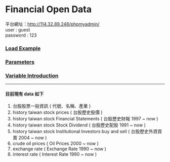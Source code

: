 
# Financial Open Data

平台網址：http://114.32.89.248/phpmyadmin/ <br>
user : guest <br>
password : 123 <br>

### [Load Example](https://github.com/f496328mm/FinancialMining/blob/master/OpenData/Example.md)<br>
### [Parameters](https://github.com/f496328mm/FinancialMining/blob/master/OpenData/Parameters.md)<br>
### [Variable Introduction](https://github.com/f496328mm/FinancialMining/blob/master/OpenData/VariableIntroduction.md)

------------------------------------------------------------
#### 目前現有 data 如下

1. 台股股票一般資訊 ( 代號、名稱、產業 ) <br>
2. history taiwan stock prices ( 台股歷史股價 )<br>
3. history taiwan stock Financial Statements ( 台股歷史財報 1997 ~ now )<br>
4. history taiwan stock Stock Dividend ( 台股歷史配股 1991 ~ now )<br>
5. history taiwan stock Institutional Investors buy and sell ( 台股歷史外資買賣 2004 ~ now )<br>
6. crude oil prices ( Oil Prices 2000 ~ now )<br>
7. exchange rate ( Exchange Rate 1990 ~ now )<br>
8. interest rate ( Interest Rate 1990 ~ now )<br>

<!---請先下載
[ load_data.py ](https://github.com/f496328mm/FinancialMining/blob/master/FinancialOpenData/load_data.py) <br>
ps : 可藉由 stock_id, data 進行資料合併--->



